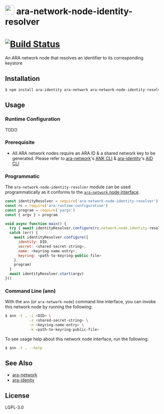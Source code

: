 <img src="https://github.com/AraBlocks/docs/blob/master/ara.png" width="30" height="30" /> ara-network-node-identity-resolver
======================================

[![Build Status](https://travis-ci.com/AraBlocks/ara-network-node-identity-resolver.svg?token=Ty4yTmKT8aELetQd1xZp&branch=master)](https://travis-ci.com/AraBlocks/ara-network-node-identity-resolver)
==================================

An ARA network node that resolves an identifier to its corresponding keystore

## Installation

```sh
$ npm install ara-identity ara-network ara-network-node-identity-resolver
```

## Usage

### Runtime Configuration

TODO


### Prerequisite

* All ARA network nodes require an ARA ID & a shared network key to be generated. Please refer to [ara-network](https://github.com/AraBlocks/ara-network)'s [ANK CLI](https://github.com/AraBlocks/ara-network/blob/master/bin/ara-network-keys) & [ara-identity](https://github.com/AraBlocks/ara-identity)'s [AID CLI](https://github.com/AraBlocks/ara-identity/blob/master/bin/ara-identity)


### Programmatic

[interface]: https://github.com/AraBlocks/ara-network/blob/master/README.md

The `ara-network-node-identity-resolver` module can be used programmatically as it
conforms to the [`ara-network` node interface][interface].

```js
const identityResolver = require('ara-network-node-identity-resolver')
const rc = require('ara-runtime-configuration')
const program = require('yargs')
const { argv } = program

void async function main() {
  try { await identityResolver.configure(rc.network.node.identity-resolver, program) }
  catch (err) {
    await identityResolver.configure({
      identity: DID,
      secret: <shared-secret-string>,
      name: <keyring-name-entry>,
      keyring: <path-to-keyring-public-file>
    },
    program)
  }
  await identityResolver.start(argv)
}()
```

### Command Line (ann)

With the `ann` (or `ara-network-node`) command line interface, you can
invoke this network node by running the following:

```sh
$ ann -t . -i <DID> \
           -s <shared-secret-string> \
           -n <keyring-name-entry> \
           -k <path-to-keyring-public-file>
```

To see usage help about this network node interface, run the following:

```sh
$ ann -t . --help
```

## See Also

* [ara-network](https://github.com/arablocks/ara-network)
* [ara-idenity](https://github.com/AraBlocks/ara-identity)

## License

LGPL-3.0
